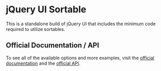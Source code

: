jQuery UI Sortable
========

This is a standalone build of jQuery UI that includes the minimum code required to utilize sortables.


Official Documentation / API
------

To see all of the available options and more examples, visit the [official documentation](http://jqueryui.com/sortable/) and the [official API](http://api.jqueryui.com/sortable/).